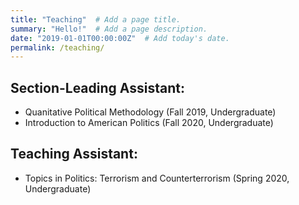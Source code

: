 ```yaml
---
title: "Teaching"  # Add a page title.
summary: "Hello!"  # Add a page description.
date: "2019-01-01T00:00:00Z"  # Add today's date.
permalink: /teaching/
---
```

## Section-Leading Assistant:
- Quanitative Political Methodology (Fall 2019, Undergraduate)
- Introduction to American Politics (Fall 2020, Undergraduate)

## Teaching Assistant:
- Topics in Politics: Terrorism and Counterterrorism (Spring 2020, Undergraduate)
